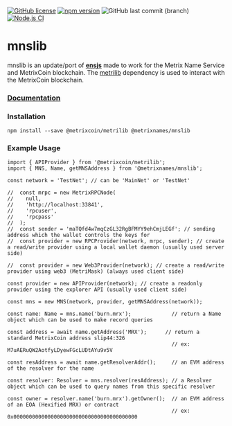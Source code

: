 [![GitHub license](https://img.shields.io/github/license/TheLindaProjectInc/mnslib)](https://github.com/TheLindaProjectInc/mnslib/blob/main/LICENSE.md) [![npm version](https://badge.fury.io/js/@metrixnames%2Fmnslib.svg)](https://badge.fury.io/js/@metrixnames%2Fmnslib) ![GitHub last commit (branch)](https://img.shields.io/github/last-commit/TheLindaProjectInc/mnslib/develop) [![Node.js CI](https://github.com/TheLindaProjectInc/mnslib/actions/workflows/node.js.yml/badge.svg)](https://github.com/TheLindaProjectInc/mnslib/actions/workflows/node.js.yml)

# mnslib

mnslib is an update/port of [**ensjs**](https://github.com/ensdomains/ensjs) made to work for the Metrix Name Service and MetrixCoin blockchain. The [metrilib](https://github.com/TheLindaProjectInc/metrilib) dependency is used to interact with the MetrixCoin blockchain.

### [**Documentation**](https://thelindaprojectinc.github.io/mnslib/modules.html)

### Installation

```
npm install --save @metrixcoin/metrilib @metrixnames/mnslib
```

### Example Usage

```
import { APIProvider } from '@metrixcoin/metrilib';
import { MNS, Name, getMNSAddress } from '@metrixnames/mnslib';

const network = 'TestNet'; // can be 'MainNet' or 'TestNet'

//  const mrpc = new MetrixRPCNode(
//    null,
//    'http://localhost:33841',
//    'rpcuser',
//    'rpcpass'
//  );
//  const sender = 'maTQfd4w7mqCzGL32RgBFMYY9ehCmjLEGf'; // sending address which the wallet controls the keys for
//  const provider = new RPCProvider(network, mrpc, sender); // create a read/write provider using a local wallet daemon (usually used server side)

//  const provider = new Web3Provider(network); // create a read/write provider using web3 (MetriMask) (always used client side)

const provider = new APIProvider(network); // create a readonly provider using the explorer API (usually used client side)

const mns = new MNS(network, provider, getMNSAddress(network));

const name: Name = mns.name('burn.mrx');             // return a Name object which can be used to make record queries

const address = await name.getAddress('MRX');      // return a standard MetrixCoin address slip44:326
                                                     // ex: M7uAERuQW2AotfyLDyewFGcLUDtAYu9v5V

const resAddress = await name.getResolverAddr();     // an EVM address of the resolver for the name

const resolver: Resolver = mns.resolver(resAddress); // a Resolver object which can be used to query names from this specific resolver

const owner = resolver.name('burn.mrx').getOwner();  // an EVM address of an EOA (Hexified MRX) or contract
                                                     // ex: 0x0000000000000000000000000000000000000000
```
